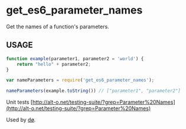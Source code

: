 get_es6_parameter_names
=======================

Get the names of a function's parameters.

## USAGE

```js
function example(parameter1, parameter2 = 'world') {
	return "hello" + parameter2;
}

var nameParameters = require('get_es6_parameter_names');

nameParameters(example.toString()) // ["parameter1", "parameter2"]
```

Unit tests [http://alt-o.net/testing-suite/?grep=Parameter%20Names](http://alt-o.net/testing-suite/?grep=Parameter%20Names)

Used by [dø](https://www.npmjs.com/package/op_do).
